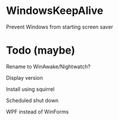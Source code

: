 # WindowsKeepAlive
Prevent Windows from starting screen saver

# Todo (maybe)
Rename to WinAwake/Nightwatch?

Display version

Install using squirrel

Scheduled shut down

WPF instead of WinForms
